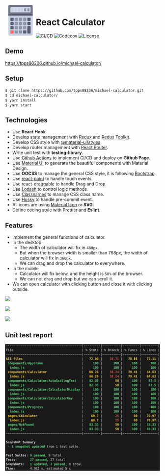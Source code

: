 <img align="left" width="100" height="100" src="./docs/logo.png">

# React Calculator

![CI/CD](https://github.com/tpps88206/calculator/workflows/CI/CD/badge.svg)
[![Codecov](https://img.shields.io/codecov/c/github/tpps88206/calculator)](https://codecov.io/gh/tpps88206/calculator)
![License](https://img.shields.io/github/license/tpps88206/calculator)

## Demo

https://tpps88206.github.io/michael-calculator/

## Setup

```
$ git clone https://github.com/tpps88206/michael-calculator.git
$ cd michael-calculator/
$ yarn install
$ yarn start
```

## Technologies

* Use **React Hook**
* Develop state management with [Redux](https://redux.js.org/) and [Redux Toolkit](https://redux-toolkit.js.org/).
* Develop CSS style with [@material-ui/styles](https://material-ui.com/styles/basics/)
* Develop router management with [React Router](https://github.com/ReactTraining/react-router).
* Write unit test with **testing-library**.
* Use [Github Actions](https://github.com/features/actions) to implement CI/CD and deploy on **Github Page**.
* Use [Material UI](https://material-ui.com/zh/) to generate the beautiful components with Material Design.
* Use **OOCSS** to manage the general CSS style, it is following [Bootstrap](https://getbootstrap.com/).
* Use [react-point](https://github.com/ReactTraining/react-point) to handle touch events.
* Use [react-draggable](https://github.com/STRML/react-draggable) to handle Drag and Drop.
* Use [Lodash](https://lodash.com/) to control logic methods.
* Use [Classnames](https://github.com/JedWatson/classnames) to manage CSS class name.
* Use [Husky](https://typicode.github.io/husky/#/) to handle pre-commit event.
* All icons are using [Material Icon](https://material-ui.com/components/material-icons/) or **SVG**.
* Define coding style with [Prettier](https://prettier.io/) and **Eslint**.

## Features

* Implement the general functions of calculator.
* In the desktop
    * The width of calculator will fix in `480px`. 
    * But when the browser width is smaller than 768px, the width of calculator will fix in `360px`.
    * We can drag and drop the calculator to everywhere.
* In the mobile    
    * Calculator will fix below, and the height is `50%` of the browser.
    * We can not drag and drop but we can scroll it.
* We can open calculator with clicking button and close it with clicking outside.

![](docs/demo1.gif)

![](docs/demo2.gif)

![](docs/demo3.gif)

## Unit test report

![](docs/report.png)
